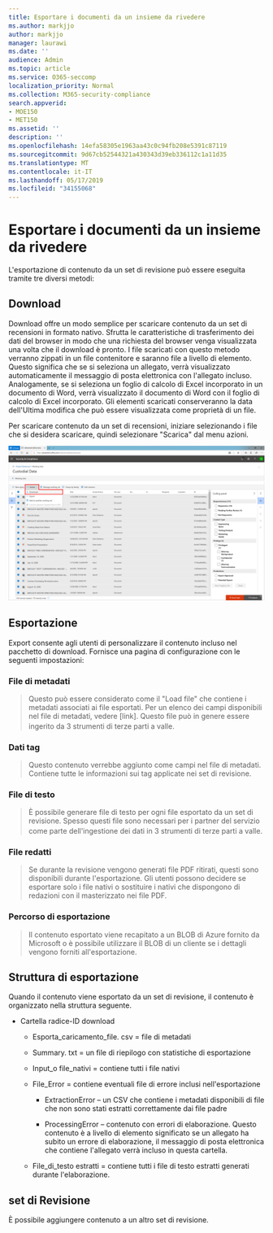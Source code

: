 ```yaml
---
title: Esportare i documenti da un insieme da rivedere
ms.author: markjjo
author: markjjo
manager: laurawi
ms.date: ''
audience: Admin
ms.topic: article
ms.service: O365-seccomp
localization_priority: Normal
ms.collection: M365-security-compliance
search.appverid:
- MOE150
- MET150
ms.assetid: ''
description: ''
ms.openlocfilehash: 14efa58305e1963aa43c0c94fb208e5391c87119
ms.sourcegitcommit: 9d67cb52544321a430343d39eb336112c1a11d35
ms.translationtype: MT
ms.contentlocale: it-IT
ms.lasthandoff: 05/17/2019
ms.locfileid: "34155068"
---
```

# <a name="export-documents-from-a-review-set"></a>Esportare i documenti da un insieme da rivedere

L'esportazione di contenuto da un set di revisione può essere eseguita tramite tre diversi metodi:

## <a name="download"></a>Download

Download offre un modo semplice per scaricare contenuto da un set di recensioni in formato nativo. Sfrutta le caratteristiche di trasferimento dei dati del browser in modo che una richiesta del browser venga visualizzata una volta che il download è pronto. I file scaricati con questo metodo verranno zippati in un file contenitore e saranno file a livello di elemento. Questo significa che se si seleziona un allegato, verrà visualizzato automaticamente il messaggio di posta elettronica con l'allegato incluso. Analogamente, se si seleziona un foglio di calcolo di Excel incorporato in un documento di Word, verrà visualizzato il documento di Word con il foglio di calcolo di Excel incorporato. Gli elementi scaricati conserveranno la data dell'Ultima modifica che può essere visualizzata come proprietà di un file.

Per scaricare contenuto da un set di recensioni, iniziare selezionando i file che si desidera scaricare, quindi selezionare "Scarica" dal menu azioni.

![Schermata di una descrizione del computer generata automaticamente](../media/eDiscoDownload.png)

## <a name="export"></a>Esportazione

Export consente agli utenti di personalizzare il contenuto incluso nel pacchetto di download. Fornisce una pagina di configurazione con le seguenti impostazioni:

### <a name="metadata-file"></a>File di metadati

> Questo può essere considerato come il "Load file" che contiene i metadati associati ai file esportati. Per un elenco dei campi disponibili nel file di metadati, vedere \[link\]. Questo file può in genere essere ingerito da<sup></sup> 3 strumenti di terze parti a valle.

### <a name="tag-data"></a>Dati tag

> Questo contenuto verrebbe aggiunto come campi nel file di metadati. Contiene tutte le informazioni sui tag applicate nei set di revisione.

### <a name="text-files"></a>File di testo

> È possibile generare file di testo per ogni file esportato da un set di revisione. Spesso questi file sono necessari per i partner del servizio come parte dell'ingestione dei dati<sup></sup> in 3 strumenti di terze parti a valle.

### <a name="redacted-files"></a>File redatti

> Se durante la revisione vengono generati file PDF ritirati, questi sono disponibili durante l'esportazione. Gli utenti possono decidere se esportare solo i file nativi o sostituire i nativi che dispongono di redazioni con il masterizzato nei file PDF.

### <a name="export-location"></a>Percorso di esportazione

> Il contenuto esportato viene recapitato a un BLOB di Azure fornito da Microsoft o è possibile utilizzare il BLOB di un cliente se i dettagli vengono forniti all'esportazione.

## <a name="export-structure"></a>Struttura di esportazione

Quando il contenuto viene esportato da un set di revisione, il contenuto è organizzato nella struttura seguente.

  - Cartella radice-ID download
    
      - Esporta\_caricamento\_file. csv = file di metadati
    
      - Summary. txt = un file di riepilogo con statistiche di esportazione
    
      - Input\_o file\_nativi = contiene tutti i file nativi
    
      - File\_Error = contiene eventuali file di errore inclusi nell'esportazione
        
          - ExtractionError – un CSV che contiene i metadati disponibili di file che non sono stati estratti correttamente dai file padre
        
          - ProcessingError – contenuto con errori di elaborazione. Questo contenuto è a livello di elemento significato se un allegato ha subito un errore di elaborazione, il messaggio di posta elettronica che contiene l'allegato verrà incluso in questa cartella.
    
      - File\_di\_testo estratti = contiene tutti i file di testo estratti generati durante l'elaborazione.

## <a name="review-set"></a>set di Revisione

È possibile aggiungere contenuto a un altro set di revisione.